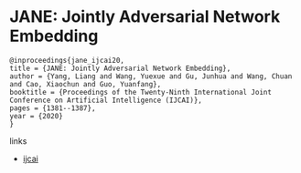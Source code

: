 # JANE: Jointly Adversarial Network Embedding

```
@inproceedings{jane_ijcai20,
title = {JANE: Jointly Adversarial Network Embedding},
author = {Yang, Liang and Wang, Yuexue and Gu, Junhua and Wang, Chuan and Cao, Xiaochun and Guo, Yuanfang},
booktitle = {Proceedings of the Twenty-Ninth International Joint Conference on Artificial Intelligence (IJCAI)},
pages = {1381--1387},
year = {2020}
}
```

links
- [ijcai](https://www.ijcai.org/Proceedings/2020/192)
